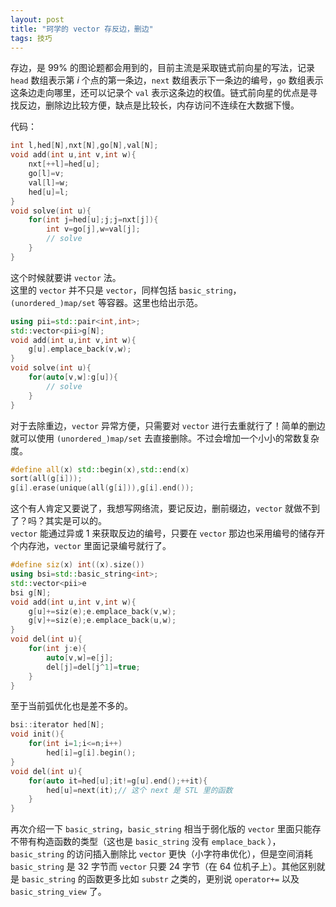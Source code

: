 ```yaml
---
layout: post
title: "珂学的 vector 存反边，删边"
tags: 技巧
---
```


存边，是 $99\%$ 的图论题都会用到的，目前主流是采取链式前向星的写法，记录 `head` 数组表示第 $i$ 个点的第一条边，`next` 数组表示下一条边的编号，`go` 数组表示这条边走向哪里，还可以记录个 `val` 表示这条边的权值。链式前向星的优点是寻找反边，删除边比较方便，缺点是比较长，内存访问不连续在大数据下慢。

代码：
```cpp
int l,hed[N],nxt[N],go[N],val[N];
void add(int u,int v,int w){
	nxt[++l]=hed[u];
	go[l]=v;
	val[l]=w;
	hed[u]=l;
}
void solve(int u){
	for(int j=hed[u];j;j=nxt[j]){
		int v=go[j],w=val[j];
		// solve
	}
}
```
这个时候就要讲 `vector` 法。  
这里的 `vector` 并不只是 `vector`，同样包括 `basic_string`，`(unordered_)map/set` 等容器。这里也给出示范。
```cpp
using pii=std::pair<int,int>;
std::vector<pii>g[N];
void add(int u,int v,int w){
	g[u].emplace_back(v,w);
}
void solve(int u){
	for(auto[v,w]:g[u]){
		// solve
	}
}
```
对于去除重边，`vector` 异常方便，只需要对 `vector` 进行去重就行了！简单的删边就可以使用 `(unordered_)map/set` 去直接删除。不过会增加一个小小的常数复杂度。  
```cpp
#define all(x) std::begin(x),std::end(x)
sort(all(g[i]));
g[i].erase(unique(all(g[i])),g[i].end());
```
这个有人肯定又要说了，我想写网络流，要记反边，删前缀边，`vector` 就做不到了？吗？其实是可以的。  
`vector` 能通过异或 $1$ 来获取反边的编号，只要在 `vector` 那边也采用编号的储存开个内存池，`vector` 里面记录编号就行了。
```cpp
#define siz(x) int((x).size())
using bsi=std::basic_string<int>;
std::vector<pii>e
bsi g[N];
void add(int u,int v,int w){
	g[u]+=siz(e);e.emplace_back(v,w);
	g[v]+=siz(e);e.emplace_back(u,w);
}
void del(int u){
	for(int j:e){
		auto[v,w]=e[j];
		del[j]=del[j^1]=true;
	}
}
```
至于当前弧优化也是差不多的。
```cpp
bsi::iterator hed[N];
void init(){
	for(int i=1;i<=n;i++)
		hed[i]=g[i].begin();
}
void del(int u){
	for(auto it=hed[u];it!=g[u].end();++it){
		hed[u]=next(it);// 这个 next 是 STL 里的函数
	}
}
```
再次介绍一下 `basic_string`，`basic_string` 相当于弱化版的 `vector` 里面只能存不带有构造函数的类型（这也是 `basic_string` 没有 `emplace_back` ），`basic_string` 的访问插入删除比 `vector` 更快（小字符串优化），但是空间消耗 `basic_string` 是 $32$ 字节而 `vector` 只要 $24$ 字节（在 $64$ 位机子上）。其他区别就是 `basic_string` 的函数更多比如 `substr` 之类的，更别说 `operator+=` 以及 `basic_string_view` 了。